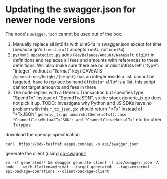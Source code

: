 # Updating the swagger.json for newer node versions
The node's `swagger.json` cannot be used out of the box.
1. Manually replace all int64s with uint64s in swagger.json except for time (because go's `time.Unix()` accepts `int64`, not `uint64`)
2. `python3 updatedict.py` adds `Fee/Balance/Amount/NameSalt BigInt` in definitions and replaces all fees and amounts with references to these definitions. Will also make sure there are no implicit int64s left ("type": "integer" without a "format" key)
CAVEATS
`/generations/height/{height}` has an integer inside a list, cannot be targeted, have to replace by hand
`OffChain*` `allOf` is a list, this script cannot target amounts and fees in there
3. The node replies with a Generic Transaction but specifies type: "SpendTx" instead of "SpendTxJSON", so the stock generic_tx.go does not pick it up.
TODO: investigate why Python and JS SDKs have no problem with this
`*_tx_json.go`: should return "*Tx" instead of "*TxJSON"
`generic_tx.go unmarshalGenericTx()`: `case "ChannelCloseMutualTxJSON": add "ChannelCloseMutualTx"` etc for other Tx types


download the openapi specification
```
curl  https://sdk-testnet.aepps.com/api -o api/swagger.json    
```

generate the client (using [go-swagger](https://github.com/go-swagger/go-swagger))

```
rm -rf generated/* && swagger generate client -f api/swagger.json -A node  --with-flatten=minimal --target generated  --tags=external --api-package=operations --client-package=client
```
